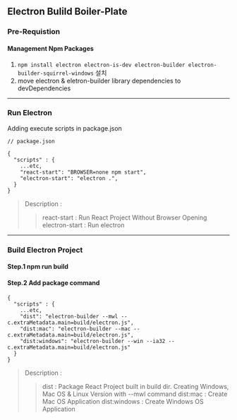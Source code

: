 ## Electron Bulild Boiler-Plate

### Pre-Requistion

#### Management Npm Packages

1. `npm install electron electron-is-dev electron-builder electron-builder-squirrel-windows` 설치
2. move electron & eletron-builder library dependencies to devDependencies

---

### Run Electron

Adding execute scripts in package.json

```
// package.json

{
  "scripts" : {
    ...etc,
    "react-start": "BROWSER=none npm start",
    "electron-start": "electron .",
  }
}
```

> Description :
>
> > react-start : Run React Project Without Browser Opening
> > electron-start : Run electron

---

### Build Electron Project

#### Step.1 npm run build

#### Step.2 Add package command

```
{
  "scripts" : {
    ...etc,
    "dist": "electron-builder --mwl --c.extraMetadata.main=build/electron.js",
    "dist:mac": "electron-builder --mac --c.extraMetadata.main=build/electron.js",
    "dist:windows": "electron-builder --win --ia32 --c.extraMetadata.main=build/electron.js"
  }
}
```

> Description : <br />
>
> > dist : Package React Project built in build dir. Creating Windows, Mac OS & Linux Version with --mwl command
> > dist:mac : Create Mac OS Application
> > dist:windows : Create Windows OS Application
